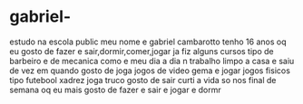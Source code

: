 # gabriel-
estudo na escola public
meu nome e gabriel cambarotto tenho 16 anos 
oq eu gosto de fazer e sair,dormir,comer,jogar 
ja fiz alguns cursos tipo de barbeiro e de mecanica 
como e meu dia a dia n trabalho limpo a casa e saiu de vez em quando 
gosto de joga jogos de video gema e jogar jogos fisicos tipo futebool xadrez joga truco 
gosto de sair curti a vida so nos final de semana 
oq eu mais gosto de fazer e sair e jogar e dormr 




